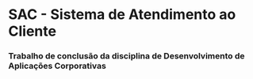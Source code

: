 # SAC - Sistema de Atendimento ao Cliente

### Trabalho de conclusão da disciplina de Desenvolvimento de Aplicações Corporativas
